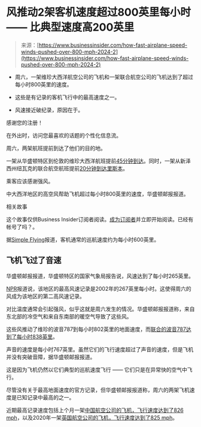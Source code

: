 <!--yml

类别：未分类

日期：2024-05-29 13:26:27

-->

# 风推动2架客机速度超过800英里每小时 —— 比典型速度高200英里

> 来源：[https://www.businessinsider.com/how-fast-airplane-speed-winds-pushed-over-800-mph-2024-2](https://www.businessinsider.com/how-fast-airplane-speed-winds-pushed-over-800-mph-2024-2)

+   周六，一架维珍大西洋航空公司的飞机和一架联合航空公司的飞机达到了超过每小时800英里的速度。

+   这些是有记录的客机飞行中的最高速度之一。

+   风速接近破纪录，原因在于。

感谢您的注册！

在外出时，访问您最喜欢的话题的个性化信息流。

周六，两架航班提前到达了他们的目的地。

一架从华盛顿特区到伦敦的维珍大西洋航班提前[45分钟到达](https://www.flightaware.com/live/flight/VIR22/history/20240218/0410Z/KIAD/EGLL)。同时，一架从新泽西州纽瓦克的联合航空航班提前[20分钟到达里斯本](https://www.flightaware.com/live/flight/UAL64/history/20240218/0145ZZ/KEWR/LPPT)。

乘客应该感谢强风。

中大西洋地区的高空风帮助飞机超过每小时800英里的速度，华盛顿邮报报道。

相关故事

这个故事仅供Business Insider订阅者阅读。[成为订阅者](/subscription)并立即开始阅读。已经有帐号了吗？。

据[Simple Flying](https://simpleflying.com/how-fast-do-passenger-planes-fly/)报道，客机通常的巡航速度约为每小时600英里。

## 飞机飞过了音速

华盛顿邮报报道，华盛顿特区的国家气象局报告说，风速达到了每小时265英里。

[NPR](https://www.npr.org/2024/02/19/1232325097/near-record-winds-over-the-northeast-push-passenger-planes-to-speeds-over-800-mp)报道说，该地区的最高风速记录是2002年的267英里每小时。这使得周六的风成为该地区的第二高风速记录。

对比温度通常会引起强风，似乎这就是周六发生的情况。华盛顿邮报报道称，来自东北部的冷空气和来自东南部的暖空气导致了这些风。

这些风推动了维珍的波音787到每小时802英里的地面速度，而[联合的波音787达到了每小时838英里](https://www.flightaware.com/live/flight/UAL64/history/20240218/0145Z/KEWR/LPPT/tracklog)。

声音的速度是每小时767英里。虽然它们的飞行速度超过了声音的速度，但是飞机并没有突破音障，据华盛顿邮报报道。

这是因为飞机仍然以它们典型的巡航速度飞行 —— 它们只是在异常快的空气中飞行。

尽管没有关于最高地面速度的官方记录，但华盛顿邮报报道称，周六的两架飞机速度是已知记录中最高的之一。

近期最高记录速度包括上个月一架[中国航空公司的飞机，飞行速度达到了826 mph](https://simpleflying.com/china-airlines-boeing-777f-826-mph/)，以及2020年一架[英国航空公司的飞机，飞行速度达到了825 mph](https://www.businessinsider.com/british-airways-fastest-transatlantic-flight-storm-ciara-2020-2)。
